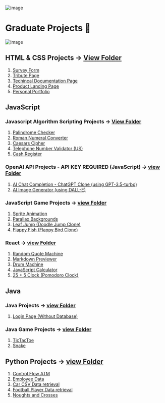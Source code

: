 ![image](https://github.com/StevieJSmith/Graduate-Projects/blob/main/Images/Name%20Banner.png)
# Graduate Projects :eyes:

![image](https://github.com/StevieJSmith/Graduate-Projects/blob/main/Images/Grad-Project%20Tech-Stack.png)

## HTML & CSS Projects &rarr; [View Folder](https://github.com/StevieJSmith/Graduate-Projects/tree/main/HTML%20%26%20CSS%20Projects)
1. [Survey Form](https://github.com/StevieJSmith/Graduate-Projects/tree/main/HTML%20%26%20CSS%20Projects/Survey%20Form)
2. [Tribute Page](https://github.com/StevieJSmith/Graduate-Projects/tree/main/HTML%20%26%20CSS%20Projects/Tribute%20Page)
3. [Techincal Documentation Page](https://github.com/StevieJSmith/Graduate-Projects/tree/main/HTML%20%26%20CSS%20Projects/Technical%20Documentation%20Page)
4. [Product Landing Page](https://github.com/StevieJSmith/Graduate-Projects/tree/main/HTML%20%26%20CSS%20Projects/Product%20Landing%20Page)
5. [Personal Portfolio](https://github.com/StevieJSmith/Graduate-Projects/tree/main/HTML%20%26%20CSS%20Projects/Personal%20Portfolio%20Webpage)

## JavaScript

### Javascript Algorithm Scripting Projects &rarr; [View Folder](https://github.com/StevieJSmith/Graduate-Projects/tree/main/Javascript%20Algorithm%20Scripting%20Projects)
1. [Palindrome Checker](https://github.com/StevieJSmith/Graduate-Projects/blob/main/Javascript%20Algorithm%20Scripting%20Projects/Palindrome%20Checker.js)
2. [Roman Numeral Converter](https://github.com/StevieJSmith/Graduate-Projects/blob/main/Javascript%20Algorithm%20Scripting%20Projects/Roman%20Numeral%20Converter.js)
3. [Caesars Cipher](https://github.com/StevieJSmith/Graduate-Projects/blob/main/Javascript%20Algorithm%20Scripting%20Projects/Caesars%20Cipher.js)
4. [Telephone Number Validator (US)](https://github.com/StevieJSmith/Graduate-Projects/blob/main/Javascript%20Algorithm%20Scripting%20Projects/Telephone%20Number%20Validator.js)
5. [Cash Register](https://github.com/StevieJSmith/Graduate-Projects/blob/main/Javascript%20Algorithm%20Scripting%20Projects/Cash%20Register.js)

### OpenAI API Projects - API KEY REQUIRED (JavaScript) &rarr; [view Folder](https://github.com/StevieJSmith/CS-Graduate-Projects/tree/main/OpenAI%20API%20Projects%20(JavaScript))
1. [AI Chat Completion - ChatGPT Clone (using GPT-3.5-turbo)](https://github.com/StevieJSmith/CS-Graduate-Projects/tree/main/OpenAI%20API%20Projects%20(JavaScript)/AI%20Chat%20Completion%20-%20ChatGPT%20Clone%20(using%20GPT-3.5-turbo))
2. [AI Image Generator (using DALL-E)](https://github.com/StevieJSmith/CS-Graduate-Projects/tree/main/OpenAI%20API%20Projects%20(JavaScript)/AI%20Chat%20Completion%20-%20ChatGPT%20Clone%20(using%20GPT-3.5-turbo))

### JavaScript Game Projects &rarr; [view Folder](https://github.com/StevieJSmith/CS-Graduate-Projects/tree/main/JavaScript%20Game%20Projects)
1. [Sprite Animation](https://github.com/StevieJSmith/CS-Graduate-Projects/tree/main/JavaScript%20Game%20Projects/Sprite%20Animation)
2. [Parallax Backgrounds](https://github.com/StevieJSmith/CS-Graduate-Projects/tree/main/JavaScript%20Game%20Projects/Parallax%20Backgrounds)
3. [Leaf Jump (Doodle Jump Clone)](https://github.com/StevieJSmith/CS-Graduate-Projects/tree/main/JavaScript%20Game%20Projects/Leaf%20Jump%20(Doodle%20Jump%20Clone))
4. [Flappy Fish (Flappy Bird Clone)](https://github.com/StevieJSmith/CS-Graduate-Projects/tree/main/JavaScript%20Game%20Projects/Flappy%20Fish%20(Flappy%20Bird%20Clone))

### React &rarr; [view Folder](https://github.com/StevieJSmith/Graduate-Projects/tree/main/Front%20End%20Development%20Libraries%20Projects%20(React))
1. [Random Quote Machine](https://github.com/StevieJSmith/Graduate-Projects/tree/main/Front%20End%20Development%20Libraries%20Projects%20(React)/Random%20Quote%20Machine)
2. [Markdown Previewer](https://github.com/StevieJSmith/Graduate-Projects/tree/main/Front%20End%20Development%20Libraries%20Projects%20(React)/Markdown%20Previewer)
3. [Drum Machine](https://github.com/StevieJSmith/Graduate-Projects/tree/main/Front%20End%20Development%20Libraries%20Projects%20(React)/Drum%20Machine)
4. [JavaScript Calculator](https://github.com/StevieJSmith/Graduate-Projects/tree/main/Front%20End%20Development%20Libraries%20Projects%20(React)/JavaScript%20Calculator)
5. [25 + 5 Clock (Pomodoro Clock)](https://github.com/StevieJSmith/Graduate-Projects/tree/main/Front%20End%20Development%20Libraries%20Projects%20(React)/25%20%2B%205%20Clock)

## Java

### Java Projects &rarr; [view Folder](https://github.com/StevieJSmith/CS-Graduate-Projects/tree/main/Java%20Projects)
1. [Login Page (Without Database)](https://github.com/StevieJSmith/CS-Graduate-Projects/tree/main/Java%20Projects/Login%20Page%20(Without%20Database))

### Java Game Projects &rarr; [view Folder](https://github.com/StevieJSmith/CS-Graduate-Projects/tree/main/Java%20Game%20Projects)
1. [TicTacToe](https://github.com/StevieJSmith/CS-Graduate-Projects/tree/main/Java%20Game%20Projects/TicTacToe)
2. [Snake](https://github.com/StevieJSmith/CS-Graduate-Projects/tree/main/Java%20Game%20Projects/Snake)

## Python Projects &rarr; [view Folder](https://github.com/StevieJSmith/Graduate-Projects/tree/main/Python%20Projects)
1. [Control Flow ATM](https://github.com/StevieJSmith/Graduate-Projects/blob/main/Python%20Projects/control_flow_atm.py)
2. [Employee Data](https://github.com/StevieJSmith/Graduate-Projects/blob/main/Python%20Projects/employee_data.py)
3. [Car CSV Data retrieval](https://github.com/StevieJSmith/Graduate-Projects/blob/main/Python%20Projects/csv_car_task.py)
4. [Football Player Data retrieval](https://github.com/StevieJSmith/CS-Graduate-Projects/blob/main/Python%20Projects/Football_Player_data_retrieval.py)
5. [Noughts and Crosses](https://github.com/StevieJSmith/CS-Graduate-Projects/blob/main/Python%20Projects/Noughts_and_Crosses.py)
